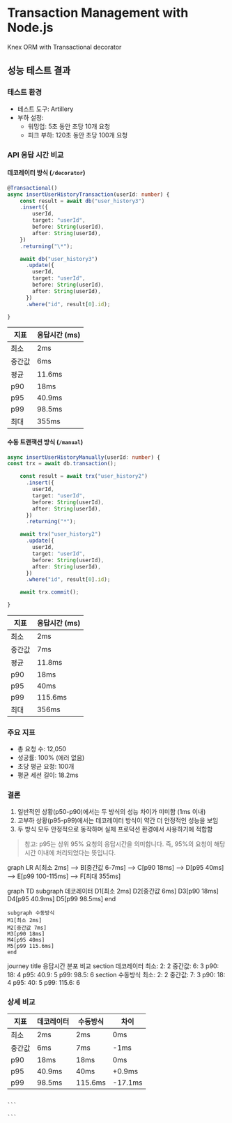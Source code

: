 # Transaction Management with Node.js

Knex ORM with Transactional decorator

## 성능 테스트 결과

### 테스트 환경

- 테스트 도구: Artillery
- 부하 설정:
  - 워밍업: 5초 동안 초당 10개 요청
  - 피크 부하: 120초 동안 초당 100개 요청

### API 응답 시간 비교

#### 데코레이터 방식 (`/decorator`)

```typescript
@Transactional()
async insertUserHistoryTransaction(userId: number) {
    const result = await db("user_history3")
    .insert({
        userId,
        target: "userId",
        before: String(userId),
        after: String(userId),
    })
    .returning("\*");

    await db("user_history3")
      .update({
        userId,
        target: "userId",
        before: String(userId),
        after: String(userId),
      })
      .where("id", result[0].id);

}
```

| 지표   | 응답시간 (ms) |
| ------ | ------------- |
| 최소   | 2ms           |
| 중간값 | 6ms           |
| 평균   | 11.6ms        |
| p90    | 18ms          |
| p95    | 40.9ms        |
| p99    | 98.5ms        |
| 최대   | 355ms         |

#### 수동 트랜잭션 방식 (`/manual`)

```typescript
async insertUserHistoryManually(userId: number) {
const trx = await db.transaction();

    const result = await trx("user_history2")
      .insert({
        userId,
        target: "userId",
        before: String(userId),
        after: String(userId),
      })
      .returning("*");

    await trx("user_history2")
      .update({
        userId,
        target: "userId",
        before: String(userId),
        after: String(userId),
      })
      .where("id", result[0].id);

    await trx.commit();

}
```

| 지표   | 응답시간 (ms) |
| ------ | ------------- |
| 최소   | 2ms           |
| 중간값 | 7ms           |
| 평균   | 11.8ms        |
| p90    | 18ms          |
| p95    | 40ms          |
| p99    | 115.6ms       |
| 최대   | 356ms         |

### 주요 지표

- 총 요청 수: 12,050
- 성공률: 100% (에러 없음)
- 초당 평균 요청: 100개
- 평균 세션 길이: 18.2ms

### 결론

1. 일반적인 상황(p50-p90)에서는 두 방식의 성능 차이가 미미함 (1ms 이내)
2. 고부하 상황(p95-p99)에서는 데코레이터 방식이 약간 더 안정적인 성능을 보임
3. 두 방식 모두 안정적으로 동작하며 실제 프로덕션 환경에서 사용하기에 적합함

> 참고: p95는 상위 95% 요청의 응답시간을 의미합니다. 즉, 95%의 요청이 해당 시간 이내에 처리되었다는 뜻입니다.

graph LR
A[최소 2ms] --> B[중간값 6-7ms] --> C[p90 18ms] --> D[p95 40ms] --> E[p99 100-115ms] --> F[최대 355ms]

graph TD
subgraph 데코레이터
D1[최소 2ms]
D2[중간값 6ms]
D3[p90 18ms]
D4[p95 40.9ms]
D5[p99 98.5ms]
end

    subgraph 수동방식
    M1[최소 2ms]
    M2[중간값 7ms]
    M3[p90 18ms]
    M4[p95 40ms]
    M5[p99 115.6ms]
    end

journey
title 응답시간 분포 비교
section 데코레이터
최소: 2: 2
중간값: 6: 3
p90: 18: 4
p95: 40.9: 5
p99: 98.5: 6
section 수동방식
최소: 2: 2
중간값: 7: 3
p90: 18: 4
p95: 40: 5
p99: 115.6: 6

### 상세 비교

| 지표   | 데코레이터 | 수동방식 | 차이    |
| ------ | ---------- | -------- | ------- |
| 최소   | 2ms        | 2ms      | 0ms     |
| 중간값 | 6ms        | 7ms      | -1ms    |
| p90    | 18ms       | 18ms     | 0ms     |
| p95    | 40.9ms     | 40ms     | +0.9ms  |
| p99    | 98.5ms     | 115.6ms  | -17.1ms |

````

```

```
````
